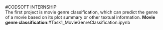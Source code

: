 #CODSOFT INTERNSHIP
<br>
The first project is movie genre classification, which can predict the genre of a movie based on its plot summary or other textual information.
<b>Movie genre classification</b>:#Task1_MovieGenreClassification.ipynb
